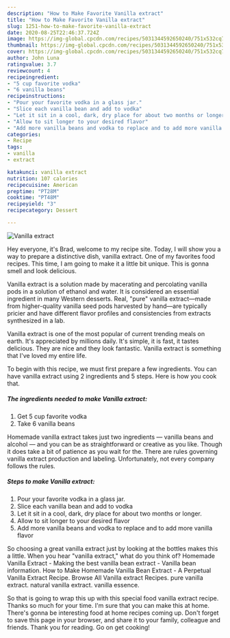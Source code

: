 ```yaml
---
description: "How to Make Favorite Vanilla extract"
title: "How to Make Favorite Vanilla extract"
slug: 1251-how-to-make-favorite-vanilla-extract
date: 2020-08-25T22:46:37.724Z
image: https://img-global.cpcdn.com/recipes/5031344592650240/751x532cq70/vanilla-extract-recipe-main-photo.jpg
thumbnail: https://img-global.cpcdn.com/recipes/5031344592650240/751x532cq70/vanilla-extract-recipe-main-photo.jpg
cover: https://img-global.cpcdn.com/recipes/5031344592650240/751x532cq70/vanilla-extract-recipe-main-photo.jpg
author: John Luna
ratingvalue: 3.7
reviewcount: 4
recipeingredient:
- "5 cup favorite vodka"
- "6 vanilla beans"
recipeinstructions:
- "Pour your favorite vodka in a glass jar."
- "Slice each vanilla bean and add to vodka"
- "Let it sit in a cool, dark, dry place for about two months or longer."
- "Allow to sit longer to your desired flavor"
- "Add more vanilla beans and vodka to replace and to add more vanilla flavor"
categories:
- Recipe
tags:
- vanilla
- extract

katakunci: vanilla extract 
nutrition: 107 calories
recipecuisine: American
preptime: "PT28M"
cooktime: "PT48M"
recipeyield: "3"
recipecategory: Dessert

---
```



![Vanilla extract](https://img-global.cpcdn.com/recipes/5031344592650240/751x532cq70/vanilla-extract-recipe-main-photo.jpg)

Hey everyone, it's Brad, welcome to my recipe site. Today, I will show you a way to prepare a distinctive dish, vanilla extract. One of my favorites food recipes. This time, I am going to make it a little bit unique. This is gonna smell and look delicious.

Vanilla extract is a solution made by macerating and percolating vanilla pods in a solution of ethanol and water. It is considered an essential ingredient in many Western desserts. Real, &#34;pure&#34; vanilla extract—made from higher-quality vanilla seed pods harvested by hand—are typically pricier and have different flavor profiles and consistencies from extracts synthesized in a lab.

Vanilla extract is one of the most popular of current trending meals on earth. It's appreciated by millions daily. It's simple, it is fast, it tastes delicious. They are nice and they look fantastic. Vanilla extract is something that I've loved my entire life.


To begin with this recipe, we must first prepare a few ingredients. You can have vanilla extract using 2 ingredients and 5 steps. Here is how you cook that.

<!--inarticleads1-->

##### The ingredients needed to make Vanilla extract:

1. Get 5 cup favorite vodka
1. Take 6 vanilla beans


Homemade vanilla extract takes just two ingredients — vanilla beans and alcohol — and you can be as straightforward or creative as you like. Though it does take a bit of patience as you wait for the. There are rules governing vanilla extract production and labeling. Unfortunately, not every company follows the rules. 

<!--inarticleads2-->

##### Steps to make Vanilla extract:

1. Pour your favorite vodka in a glass jar.
1. Slice each vanilla bean and add to vodka
1. Let it sit in a cool, dark, dry place for about two months or longer.
1. Allow to sit longer to your desired flavor
1. Add more vanilla beans and vodka to replace and to add more vanilla flavor


So choosing a great vanilla extract just by looking at the bottles makes this a little. When you hear &#34;vanilla extract,&#34; what do you think of? Homemade Vanilla Extract - Making the best vanilla bean extract - Vanilla bean information. How to Make Homemade Vanilla Bean Extract - A Perpetual Vanilla Extract Recipe. Browse All Vanilla extract Recipes. pure vanilla extract. natural vanilla extract. vanilla essence. 

So that is going to wrap this up with this special food vanilla extract recipe. Thanks so much for your time. I'm sure that you can make this at home. There's gonna be interesting food at home recipes coming up. Don't forget to save this page in your browser, and share it to your family, colleague and friends. Thank you for reading. Go on get cooking!
